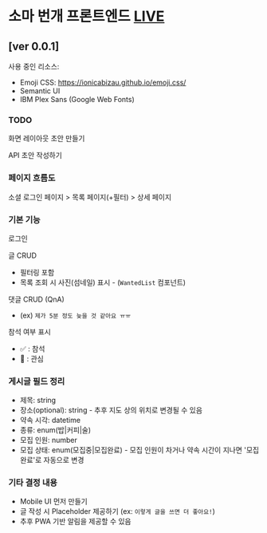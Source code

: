 # 소마 번개 프론트엔드 [LIVE](https://unique-tartufo-15163a.netlify.app/)

## [ver 0.0.1]

사용 중인 리소스:

- Emoji CSS: https://ionicabizau.github.io/emoji.css/
- Semantic UI
- IBM Plex Sans (Google Web Fonts)

### TODO

화면 레이아웃 초안 만들기

API 초안 작성하기

### 페이지 흐름도

소셜 로그인 페이지 > 목록 페이지(+필터) > 상세 페이지

### 기본 기능

로그인

글 CRUD

- 필터링 포함
- 목록 조회 시 사진(섬네일) 표시 - (`WantedList` 컴포넌트)

댓글 CRUD (QnA)

- (ex) `제가 5분 정도 늦을 것 같아요 ㅠㅠ`

참석 여부 표시

- :white_check_mark: : 참석
- :eyes: : 관심

### 게시글 필드 정리

- 제목: string
- 장소(optional): string - 추후 지도 상의 위치로 변경될 수 있음
- 약속 시각: datetime
- 종류: enum(밥|커피|술)
- 모집 인원: number
- 모집 상태: enum(모집중|모집완료) - 모집 인원이 차거나 약속 시간이 지나면 '모집 완료'로 자동으로 변경

### 기타 결정 내용

- Mobile UI 먼저 만들기
- 글 작성 시 Placeholder 제공하기 (ex: `이렇게 글을 쓰면 더 좋아요!`)
- 추후 PWA 기반 알림을 제공할 수 있음
